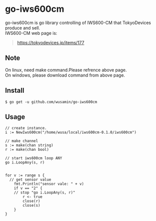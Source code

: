 # go-iws600cm
go-iws600cm is go library controlling of IWS600-CM that TokyoDevices produce and sell.  
IWS600-CM web page is:
> https://tokyodevices.jp/items/177

## Note
On linux, need make command.Please refrence above page.  
On windows, please download command from above page.

## Install
```
$ go get -u github.com/wusamin/go-iws600cm
```

## Usage
```
// create instance.
i := NewIws600cm("/home/wusa/local/iws600cm-0.1.0/iws600cm")

// make channel
s := make(chan string)
r := make(chan bool)

// start iws600cm loop ANY
go i.LoopAny(s, r)


for v := range s {
  // get sensor value
	fmt.Println("sensor vale: " + v)
	if v == "2" {
    // stop "go i.LoopAny(s, r)"
		r <- true
		close(r)
		close(s)
	}
}
```
